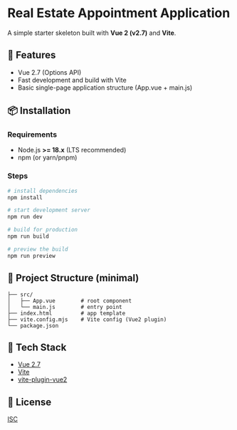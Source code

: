 # Real Estate Appointment Application

A simple starter skeleton built with **Vue 2 (v2.7)** and **Vite**.

## 🚀 Features

- Vue 2.7 (Options API)
- Fast development and build with Vite
- Basic single-page application structure (App.vue + main.js)

## 📦 Installation

### Requirements
- Node.js **>= 18.x** (LTS recommended)
- npm (or yarn/pnpm)

### Steps
```bash
# install dependencies
npm install

# start development server
npm run dev

# build for production
npm run build

# preview the build
npm run preview
```

## 📁 Project Structure (minimal)

```
├── src/
│   ├── App.vue        # root component
│   └── main.js        # entry point
├── index.html         # app template
├── vite.config.mjs    # Vite config (Vue2 plugin)
└── package.json
```

## 🔧 Tech Stack

- [Vue 2.7](https://v2.vuejs.org/)  
- [Vite](https://vitejs.dev/)  
- [vite-plugin-vue2](https://github.com/underfin/vite-plugin-vue2)

## 📜 License
[ISC](LICENSE)